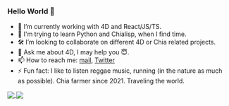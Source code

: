 ### Hello World 👋

- 🔭 I’m currently working with 4D and React/JS/TS.
- 🌱 I'm trying to learn Python and Chialisp, when I find time.
- 🛠 I’m looking to collaborate on different 4D or Chia related projects.
- 💬 Ask me about 4D, I may help you 😇.
- 📫 How to reach me: [mail](mailto:gabriel@inzirillo.dev), [Twitter](https://twitter.com/Ganbin1)
- ⚡ Fun fact: I like to listen reggae music, running (in the nature as much as possible). Chia farmer since 2021. Traveling the world.

<a href="https://github.com/anuraghazra/github-readme-stats">
  <img align="center" src="https://github-readme-stats-rose-eta.vercel.app/api?username=ganbin&count_private=true&show_icons=true&theme=vue-dark" />
</a>
<a href="https://github.com/anuraghazra/github-readme-stats">
  <img align="center" src="https://github-readme-stats-rose-eta.vercel.app/api/top-langs/?username=ganbin&layout=donut" />
</a>
